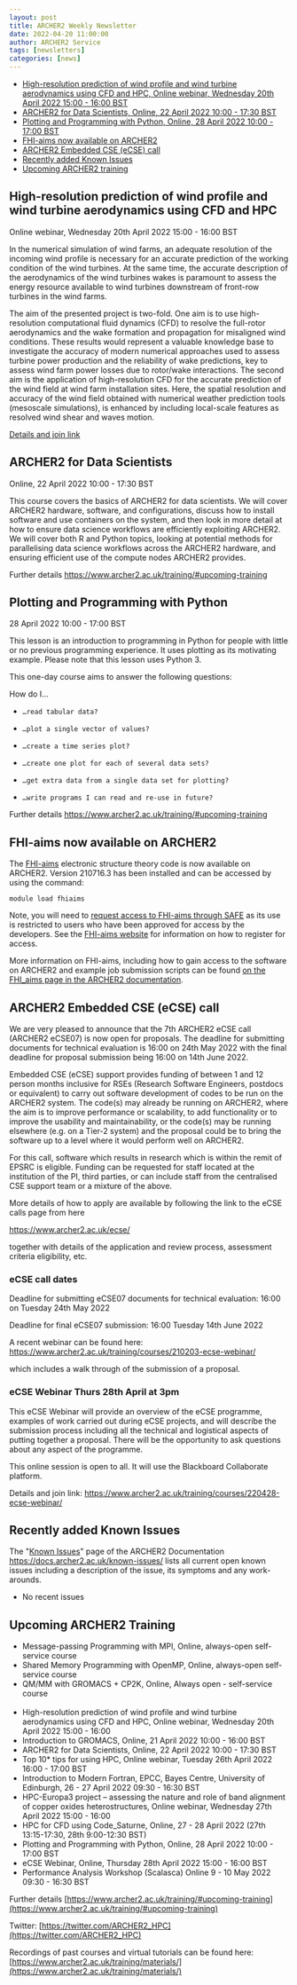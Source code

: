 ```yaml
---
layout: post
title: ARCHER2 Weekly Newsletter
date: 2022-04-20 11:00:00
author: ARCHER2 Service
tags: [newsletters] 
categories: [news]
---
```




- [High-resolution prediction of wind profile and wind turbine aerodynamics using CFD and HPC,  Online webinar, Wednesday 20th April 2022 15:00 - 16:00 BST](#high-resolution-prediction-of-wind-profile-and-wind-turbine-aerodynamics-using-cfd-and-hpc)
- [ARCHER2 for Data Scientists, Online, 22 April 2022 10:00 - 17:30 BST](#archer2-for-data-scientists)
- [Plotting and Programming with Python, Online, 28 April 2022 10:00 - 17:00 BST](#plotting-and-programming-with-python)
- [FHI-aims now available on ARCHER2](#fhi-aims-now-available-on-archer2)
- [ARCHER2 Embedded CSE (eCSE) call](#archer2-embedded-cse-ecse-call)
- [Recently added Known Issues](#recently-added-known-issues)
- [Upcoming ARCHER2 training](#upcoming-archer2-training)



<!--more-->
 


## High-resolution prediction of wind profile and wind turbine aerodynamics using CFD and HPC

Online webinar, Wednesday 20th April 2022 15:00 - 16:00 BST

In the numerical simulation of wind farms, an adequate resolution of the incoming wind profile is necessary for an accurate prediction of the working condition of the wind turbines. At the same time, the accurate description of the aerodynamics of the wind turbines wakes is paramount to assess the energy resource available to wind turbines downstream of front-row turbines in the wind farms.

The aim of the presented project is two-fold. One aim is to use high-resolution computational fluid dynamics (CFD) to resolve the full-rotor aerodynamics and the wake formation and propagation for misaligned wind conditions. These results would represent a valuable knowledge base to investigate the accuracy of modern numerical approaches used to assess turbine power production and the reliability of wake predictions, key to assess wind farm power losses due to rotor/wake interactions. The second aim is the application of high-resolution CFD for the accurate prediction of the wind field at wind farm installation sites. Here, the spatial resolution and accuracy of the wind field obtained with numerical weather prediction tools (mesoscale simulations), is enhanced by including local-scale features as resolved wind shear and waves motion.

[Details and join link]( https://www.archer2.ac.uk/training/courses/220420-wind-turbine-aero-vt/)


## ARCHER2 for Data Scientists

Online, 22 April 2022 10:00 - 17:30 BST 
 
This course covers the basics of ARCHER2 for data scientists. We will cover ARCHER2 hardware, software, and configurations, discuss how to install software and use containers on the system, and then look in more detail at how to ensure data science workflows are efficiently exploiting ARCHER2. We will cover both R and Python topics, looking at potential methods for parallelising data science workflows across the ARCHER2 hardware, and ensuring efficient use of the compute nodes ARCHER2 provides.
 
Further details <https://www.archer2.ac.uk/training/#upcoming-training>
 

## Plotting and Programming with Python

28 April 2022 10:00 - 17:00 BST

This lesson is an introduction to programming in Python for people with little or no previous programming experience. It uses plotting as its motivating example. Please note that this lesson uses Python 3.

This one-day course aims to answer the following questions:

How do I…

-     …read tabular data?
-     …plot a single vector of values?
-     …create a time series plot?
-     …create one plot for each of several data sets?
-     …get extra data from a single data set for plotting?
-     …write programs I can read and re-use in future?

Further details <https://www.archer2.ac.uk/training/#upcoming-training>


## FHI-aims now available on ARCHER2

The [FHI-aims](https://fhi-aims.org) electronic structure theory code is now available on ARCHER2. Version 210716.3 has been installed and can be accessed by using the command:

`module load fhiaims`

Note, you will need to [request access to FHI-aims through SAFE](https://epcced.github.io/safe-docs/safe-for-users/#how-to-request-access-to-a-package-group) as its use is restricted to users who have been approved for access by the developers. See the [FHI-aims website](https://fhi-aims.org) for information on how to register for access.
 
More information on FHI-aims, including how to gain access to the software on ARCHER2 and example job submission scripts can be found [on the FHI_aims page in the ARCHER2 documentation](https://docs.archer2.ac.uk/research-software/fhi-aims/fhi-aims/).



## ARCHER2 Embedded CSE (eCSE) call

We are very pleased to announce that the 7th ARCHER2 eCSE call (ARCHER2
eCSE07) is now open for proposals. The deadline for submitting documents for technical evaluation is 16:00 on 24th May 2022 with the final deadline for proposal submission being 16:00 on 14th June 2022.

Embedded CSE (eCSE) support provides funding of between 1 and 12 person months inclusive for RSEs (Research Software Engineers, postdocs or
equivalent) to carry out software development of codes to be run on the
ARCHER2 system. The code(s) may already be running on ARCHER2, where the aim is to improve performance or scalability, to add functionality or to improve the usability and maintainability, or the code(s) may be running elsewhere (e.g. on a Tier-2 system) and the proposal could be to bring the software up to a level where it would perform well on ARCHER2.

For this call, software which results in research which is within the remit of EPSRC is eligible. Funding can be requested for staff located at the institution of the PI, third parties, or can include staff from the centralised CSE support team or a mixture of the above.

More details of how to apply are available by following the link to the eCSE calls page from here

<https://www.archer2.ac.uk/ecse/>

together with details of the application and review process, assessment criteria eligibility, etc.

### eCSE call dates

Deadline for submitting eCSE07 documents for technical evaluation: 16:00 on Tuesday 24th May 2022

Deadline for final eCSE07 submission: 16:00 Tuesday 14th June 2022

A recent webinar can be found here:
https://www.archer2.ac.uk/training/courses/210203-ecse-webinar/

which includes a walk through of the submission of a proposal.

### eCSE Webinar Thurs 28th April at 3pm

This eCSE Webinar will provide an overview of the eCSE programme, examples of work carried out during eCSE projects, and will describe the submission process including all the technical and logistical aspects of putting together a proposal. There will be the opportunity to ask questions about any aspect of the programme.

This online session is open to all. It will use the Blackboard Collaborate platform.

Details and join link: <https://www.archer2.ac.uk/training/courses/220428-ecse-webinar/>



## Recently added Known Issues
 
The "[Known Issues](https://docs.archer2.ac.uk/known-issues/)" page of the ARCHER2 Documentation
<https://docs.archer2.ac.uk/known-issues/>
lists all current open known issues including a description of the issue, its symptoms and any work-arounds.

- No recent issues





## Upcoming ARCHER2 Training

- Message-passing Programming with MPI, Online, always-open self-service course
- Shared Memory Programming with OpenMP, Online, always-open self-service course
- QM/MM with GROMACS + CP2K, Online, Always open - self-service course <br><br>
- High-resolution prediction of wind profile and wind turbine aerodynamics using CFD and HPC,  Online webinar, Wednesday 20th April 2022 15:00 - 16:00
- Introduction to GROMACS, Online, 21 April 2022 10:00 - 16:00 BST 
- ARCHER2 for Data Scientists, Online, 22 April 2022 10:00 - 17:30 BST 
- Top 10* tips for using HPC, Online webinar, Tuesday 26th April 2022 16:00 - 17:00 BST 
- Introduction to Modern Fortran, EPCC, Bayes Centre, University of Edinburgh, 26 - 27 April 2022 09:30 - 16:30 BST 
- HPC-Europa3 project – assessing the nature and role of band alignment of copper oxides heterostructures, Online webinar, Wednesday 27th April 2022 15:00 - 16:00
- HPC for CFD using Code_Saturne, Online, 27 - 28 April 2022 (27th 13:15-17:30, 28th 9:00-12:30 BST) 
- Plotting and Programming with Python, Online, 28 April 2022 10:00 - 17:00 BST
- eCSE Webinar, Online, Thursday 28th April 2022 15:00 - 16:00 BST 
- Performance Analysis Workshop (Scalasca) 	Online 	9 - 10 May 2022 09:30 - 16:30 BST


Further details [https://www.archer2.ac.uk/training/#upcoming-training](https://www.archer2.ac.uk/training/#upcoming-training)


Twitter: [https://twitter.com/ARCHER2_HPC](https://twitter.com/ARCHER2_HPC)

Recordings of past courses and virtual tutorials can be found here: [https://www.archer2.ac.uk/training/materials/](https://www.archer2.ac.uk/training/materials/)
